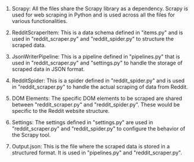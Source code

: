 1. Scrapy: All the files share the Scrapy library as a dependency. Scrapy is used for web scraping in Python and is used across all the files for various functionalities.

2. RedditScraperItem: This is a data schema defined in "items.py" and is used in "reddit_scraper.py" and "reddit_spider.py" to structure the scraped data.

3. JsonWriterPipeline: This is a pipeline defined in "pipelines.py" that is used in "reddit_scraper.py" and "settings.py" to handle the storage of scraped data in JSON format.

4. RedditSpider: This is a spider defined in "reddit_spider.py" and is used in "reddit_scraper.py" to handle the actual scraping of data from Reddit.

5. DOM Elements: The specific DOM elements to be scraped are shared between "reddit_scraper.py" and "reddit_spider.py". These would be specific to the Reddit website structure.

6. Settings: The settings defined in "settings.py" are used in "reddit_scraper.py" and "reddit_spider.py" to configure the behavior of the Scrapy tool.

7. Output.json: This is the file where the scraped data is stored in a structured format. It is used in "pipelines.py" and "reddit_scraper.py".